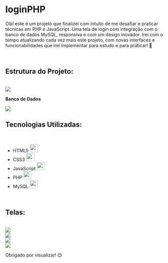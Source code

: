 # loginPHP

<p>Olá! este é um projeto que finalizei com intuito de me desafiar e praticar técnicas em PHP e JavaScript. Uma tela de login com integração com o banco de dados MySQL, responsiva e com um design inovador. Irei com o tempo atualizando cada vez mais este projeto, com novas interfaces e funcionabilidades que irei implementar para estudo e para práticar! 🚀</p><br>

<h2>Estrutura do Projeto:</h2>
<br>
<img src="https://user-images.githubusercontent.com/92833379/165301739-4bfa743d-6493-4909-b17d-6393c8aa0ab0.png"/>
<br>
<p><b>Banco de Dados</b></p>
<img src="https://user-images.githubusercontent.com/92833379/165301968-f86e0183-7fc8-43aa-bf35-5e02096c1538.png"/>
<br>

<h2>Tecnologias Utilizadas:</h2>
<br>
<ul>
  <li>HTML5 <img src="https://cdn.jsdelivr.net/gh/devicons/devicon/icons/html5/html5-original.svg" height="25" width="25"/></li> 
  <li>CSS3 <img src="https://cdn.jsdelivr.net/gh/devicons/devicon/icons/css3/css3-original.svg" height="25" width="25"/></li>
  <li>JavaScript <img src="https://cdn.jsdelivr.net/gh/devicons/devicon/icons/javascript/javascript-original.svg" height="25" width="25"/></li>
  <li>PHP <img src="https://cdn.jsdelivr.net/gh/devicons/devicon/icons/php/php-original.svg" height="25" width="25"/></li>
  <li>MySQL <img src="https://cdn.jsdelivr.net/gh/devicons/devicon/icons/mysql/mysql-original.svg" height="25" width="25"/></li>
</ul>
<br>
<h2>Telas:</h2>
<br>
<img src="https://user-images.githubusercontent.com/92833379/165304793-9f754384-3c21-4481-9e88-f3f8dad0f14e.png"/>
<br>
<img src="https://user-images.githubusercontent.com/92833379/165304835-858111fd-2d7e-4d2c-a764-6998bf47546d.png"/>
<br>
<img src="https://user-images.githubusercontent.com/92833379/165304869-5bc7e312-a818-4f69-b8f8-8d194f161982.png"/>
<br>
<img src="https://user-images.githubusercontent.com/92833379/165304905-8fc89f64-3e95-4009-b8e7-88e1ada3e6b0.png"/>
<br>
<p>Obrigado por visualizar! 😊</p>

